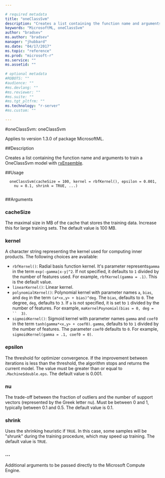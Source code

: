 ```yaml
--- 
 
# required metadata 
title: "oneClassSvm" 
description: "Creates a list containing the function name and arguments to train a  OneClassSvm model with rxEnsemble." 
keywords: "MicrosoftML, oneClassSvm" 
author: "bradsev"
ms.author: "bradsev" 
manager: "jhubbard" 
ms.date: "04/17/2017" 
ms.topic: "reference" 
ms.prod: "microsoft-r" 
ms.service: "" 
ms.assetid: "" 
 
# optional metadata 
#ROBOTS: "" 
#audience: "" 
#ms.devlang: "" 
#ms.reviewer: "" 
#ms.suite: "" 
#ms.tgt_pltfrm: "" 
ms.technology: "r-server" 
#ms.custom: "" 
 
--- 
```

 
 
 
 
#oneClassSvm: oneClassSvm

 Applies to version 1.3.0 of package MicrosoftML.
 
##Description
 
Creates a list containing the function name and arguments to train a OneClassSvm model with [rxEnsemble](rxensemble.md).
 
 
##Usage

```   
  oneClassSvm(cacheSize = 100, kernel = rbfKernel(), epsilon = 0.001,
    nu = 0.1, shrink = TRUE, ...)
 
```
 
 ##Arguments

   
  
 ### cacheSize
 The maximal size in MB of the cache that stores the training data. Increase this for large training sets. The default value is 100 MB. 
  
  
  
 ### kernel
 A character string representing the kernel used for computing inner products. The following choices are available:   
*   `rbfKernel()`: Radial basis function kernel. It's parameter  represents`gamma` in the term `exp(-gamma|x-y|^2`. If not  specified, it defaults to `1` divided by the number of features used. For example, `rbfKernel(gamma = .1)`. This is the default value. 
*   `linearKernel()`: Linear kernel.   
*   `polynomialKernel()`: Polynomial kernel with parameter names `a`,  `bias`, and `deg` in the term `(a*<x,y> + bias)^deg`. The  `bias`, defaults to `0`. The degree, `deg`, defaults to  `3`. If `a` is not specified, it is set to `1` divided by the number of features. For example, `maKernelPoynomial(bias = 0, deg = ``  3)`.   
*   `sigmoidKernel()`: Sigmoid kernel with parameter names  `gamma` and `coef0` in the term `tanh(gamma*<x,y> + coef0)`.  `gamma`, defaults to to `1` divided by the number of features. The  parameter `coef0` defaults to `0`.  For example,  `sigmoidKernel(gamma = .1, coef0 = 0)`.   
 
  
  
  
 ### epsilon
 The threshold for optimizer convergence. If the  improvement between iterations is less than the threshold, the algorithm  stops and returns the current model. The value must be greater than or equal to `.Machine$double.eps`. The default value is 0.001. 
  
  
  
 ### nu
 The trade-off between the fraction of outliers and the number of support vectors (represented by the Greek letter nu). Must be between 0 and 1, typically between 0.1 and 0.5. The default value is 0.1. 
  
  
  
 ### shrink
 Uses the shrinking heuristic if `TRUE`. In this case, some samples will be "shrunk" during the training procedure, which may speed up training. The default value is `TRUE`. 
  
  
  
 ###  ...
 Additional arguments to be passed directly to the Microsoft Compute Engine. 
  
 
 
